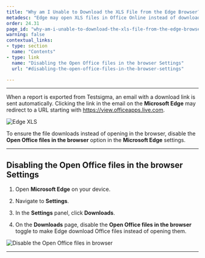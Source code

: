 ```yaml
---
title: "Why am I Unable to Download the XLS File from the Edge Browser?"
metadesc: "Edge may open XLS files in Office Online instead of downloading them. This article explains how to fix it by adjusting a browser setting."
order: 24.31
page_id: "why-am-i-unable-to-download-the-xls-file-from-the-edge-browser-?"
warning: false
contextual_links:
- type: section
  name: "Contents"
- type: link
  name: "Disabling the Open Office files in the browser Settings"
  url: "#disabling-the-open-office-files-in-the-browser-settings"

---
```


---
When a report is exported from Testsigma, an email with a download link is sent automatically. Clicking the link in the email on the **Microsoft Edge** may redirect to a URL starting with https://view.officeapps.live.com. 

![Edge XLS](https://s3.amazonaws.com/static-docs.testsigma.com/new_images/projects/faq/Edge_XLS.png) 

To ensure the file downloads instead of opening in the browser, disable the **Open Office files in the browser** option in the **Microsoft Edge** settings.

---

## **Disabling the Open Office files in the browser Settings**

1. Open **Microsoft Edge** on your device. 

2. Navigate to **Settings**.

3. In the **Settings** panel, click **Downloads**.

4. On the **Downloads** page, disable the **Open Office files in the browser** toggle to make Edge download Office files instead of opening them.

![Disable the Open Office files in browser](https://s3.amazonaws.com/static-docs.testsigma.com/new_images/projects/faq/Unable_to_download_XLS.png)

---